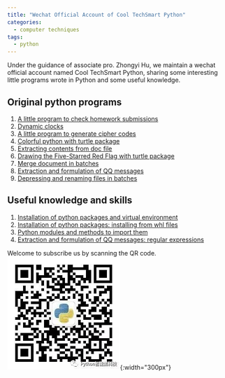 ```yaml
---
title: "Wechat Official Account of Cool TechSmart Python"
categories:
  - computer techniques
tags:
  - python
---
```

Under the guidance of associate pro. Zhongyi Hu, we maintain a wechat official account named Cool TechSmart Python, sharing some 
interesting little programs wrote in Python and some useful knowledge.

## Original python programs
1. [A little program to check homework submissions](https://mp.weixin.qq.com/s/knlKs56L60xUaLnVZovsiw)
2. [Dynamic clocks](https://mp.weixin.qq.com/s/npYeStYnITm9Xb285SXDeA)
3. [A little program to generate cipher codes](https://mp.weixin.qq.com/s/sOPUbca2a0w5qL0ORkMyLw)
4. [Colorful python with turtle package](https://mp.weixin.qq.com/s/-wcuCGwDgdLeFx8xdU_1lQ)
5. [Extracting contents from doc file](https://mp.weixin.qq.com/s/yURicII64YC8Zs4HBtRJTw)
6. [Drawing the Five-Starred Red Flag with turtle package](https://mp.weixin.qq.com/s/bA7NXNFx3Ko2wVd7K8jvhQ)
7. [Merge document in batches](https://mp.weixin.qq.com/s/LIanQBCukEqi9x0OBnTM9g)
8. [Extraction and formulation of QQ messages](https://mp.weixin.qq.com/s/yjEFIXAgekar56kh6tqnTQ)
9. [Depressing and renaming files in batches](https://mp.weixin.qq.com/s/MMo23f_bckszHH1ehA_r9Q)

## Useful knowledge and skills
1. [Installation of python packages and virtual environment](https://mp.weixin.qq.com/s/OHv0dqsAkk5WZg62tt56Og)
2. [Installation of python packages: installing from whl files](https://mp.weixin.qq.com/s/EqJYbZL3_grOqcFPPZA-GQ)
3. [Python modules and methods to import them](https://mp.weixin.qq.com/s/nEGhyxuW_oYxXbYwi6cSQQ)
4. [Extraction and formulation of QQ messages: regular expressions](https://mp.weixin.qq.com/s/h06nYPCOnzGJPV6O6-b-qw)

Welcome to subscribe us by scanning the QR code.  
![avatar](/assets/images/python_wechat_official_account/1.jpg){:width="300px"}  